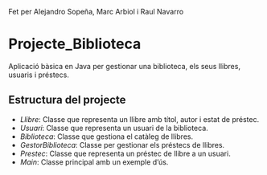 Fet per Alejandro Sopeña, Marc Arbiol i Raul Navarro

# Projecte_Biblioteca
Aplicació bàsica en Java per gestionar una biblioteca, els seus llibres, usuaris i préstecs.

## Estructura del projecte

- *Llibre*: Classe que representa un llibre amb títol, autor i estat de préstec.
- *Usuari*: Classe que representa un usuari de la biblioteca.
- *Biblioteca*: Classe que gestiona el catàleg de llibres.
- *GestorBiblioteca*: Classe per gestionar els préstecs de llibres.
- *Prestec*: Classe que representa un préstec de llibre a un usuari.
- *Main*: Classe principal amb un exemple d’ús.
